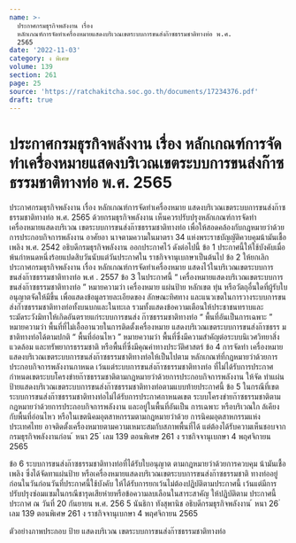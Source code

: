 ```yaml
---
name: >-
  ประกาศกรมธุรกิจพลังงาน เรื่อง
  หลักเกณฑ์การจัดทําเครื่องหมายแสดงบริเวณเขตระบบการขนส่งก๊าซธรรมชาติทางท่อ พ.ศ.
  2565
date: '2022-11-03'
category: ง พิเศษ
volume: 139
section: 261
page: 25
source: 'https://ratchakitcha.soc.go.th/documents/17234376.pdf'
draft: true
---
```


# ประกาศกรมธุรกิจพลังงาน เรื่อง หลักเกณฑ์การจัดทําเครื่องหมายแสดงบริเวณเขตระบบการขนส่งก๊าซธรรมชาติทางท่อ พ.ศ. 2565

ประกาศกรมธุรกิจพลังงาน เรื่อง หลักเกณฑ์การจัดทำเครื่องหมาย แสดงบริเวณเขตระบบการขนส่งก๊าซธรรมชาติทางท่อ พ.ศ. 2565 ด้วยกรมธุรกิจพลังงาน เห็นควรปรับปรุงหลักเกณฑ์การจัดทำเครื่องหมายแสดงบริเวณ เขตระบบการขนส่งก๊าซธรรมชาติทางท่อ เพื่อให้สอดคล้องกับกฎหมายว่าด้วยการประกอบกิจการพลังงาน อาศัยอา นาจตามความในมาตรา 34 แห่งพระราชบัญญัติควบคุมน้ามันเชื้อเพลิง พ.ศ. 2542 อธิบดีกรมธุรกิจพลังงาน ออกประกาศไว้ ดังต่อไปนี้ ข้อ 1 ประกาศนี้ให้ใช้บังคับเมื่อพ้นกำหนดหนึ่งร้อยแปดสิบวันนับแต่วันประกาศใน ราชกิจจานุเบกษาเป็นต้นไป ข้อ 2 ให้ยกเลิกประกาศกรมธุรกิจพลังงาน เรื่อง หลักเกณฑ์การจัดทำเครื่องหมาย แสดงไว้ในบริเวณเขตระบบการขนส่งก๊าซธรรมชาติทางท่อ พ.ศ . 2557 ข้อ 3 ในประกาศนี้ “ เครื่องหมายแสดงบริเวณเขตระบบการขนส่งก๊าซธรรมชาติทางท่อ ” หมายความว่า เครื่องหมาย แผ่นป้าย หลักเขต ทุ่น หรือวัตถุอื่นใดที่ผู้รับใบอนุญาตจัดให้มีขึ้น เพื่อแสดงข้อมูลรายละเอียดของ ลักษณะทิศทาง และแนวเขตในการวางระบบการขนส่งก๊ำซธรรมชาติทางท่อทั้งบนบกและในทะเล รวมทั้งแสดงข้อความเตือนให้ประชาชนทราบและระมัดระวังมิทาให้เกิดอันตรายแก่ระบบการขนส่ง ก๊าซธรรมชาติทางท่อ “ พื้นที่อันเป็นการเฉพาะ ” หมายความว่า พื้นที่ที่ไม่เอื้ออานวยในการติดตั้งเครื่องหมาย แสดงบริเวณเขตระบบการขนส่งก๊าซธรร มชาติทางท่อได้ตามปกติ “ พื้นที่อ่อนไหว ” หมายความว่า พื้นที่ซึ่งมีความสำคัญต่อระบบนิเวศวิทยาสิ่งแวดล้อม และทรัพยากรธรรมชาติ หรือพื้นที่ซึ่งมีคุณค่าทางประวัติศาสตร์ ข้อ 4 การจัดทำ เครื่องหมายแสดงบริเวณเขตระบบการขนส่งก๊าซธรรมชาติทางท่อให้เป็นไปตาม หลักเกณฑ์ที่กฎหมายว่าด้วยการประกอบกิจการพลังงานกาหนด เว้นแต่ระบบการขนส่งก๊าซธรรมชาติทางท่อ ที่ไม่ได้รับการประกาศกำหนดเขตระบบโครงข่ายก๊าซธรรมชาติตามกฎหมายว่าด้วยการประกอบกิจการพลังงาน ให้จัด ทำแผ่นป้ายแสดงบริเวณเขตระบบการขนส่งก๊าซธรรมชาติทางท่อตามแบบท้ายประกาศนี้ ข้อ 5 ในกรณีที่เขตระบบการขนส่งก๊าซธรรมชาติทางท่อไม่ได้รับการประกาศกาหนดเขต ระบบโครงข่ายก๊าซธรรมชาติตามกฎหมายว่าด้วยการประกอบกิจการพลังงาน และอยู่ในพื้นที่อันเป็น การเฉพาะ หรือบริเวณใก ล้เคียงกับพื้นที่อ่อนไหว หรือในเขตนิคมอุตสาหกรรมตามกฎหมายว่าด้วย การนิคมอุตสาหกรรมแห่งประเทศไทย อาจติดตั้งเครื่องหมายตามความเหมาะสมกับสภาพพื้นที่ได้ แต่ต้องได้รับความเห็นชอบจากกรมธุรกิจพลังงานก่อน ้ หนา 25 ่ เลม 139 ตอนพิเศษ 261 ง ราชกิจจานุเบกษา 4 พฤศจิกายน 2565

ข้อ 6 ระบบการขนส่งก๊าซธรรมชาติทางท่อที่ได้รับใบอนุญาต ตามกฎหมายว่าด้วยการควบคุม น้ามันเชื้อเพลิง ซึ่งได้จัดทาแผ่นป้าย หรือเครื่องหมายแสดงบริเวณเขตระบบการขนส่งก๊าซธรรมชาติ ทางท่ออยู่ก่อนในวันก่อนวันที่ประกาศนี้ใช้บังคับ ให้ได้รับการยกเว้นไม่ต้องปฏิบัติตามประกาศนี้ เว้นแต่มีการปรับปรุงซ่อมแซมในกรณีชารุดเสียหำยหรือข้อความลบเลือนในสาระสาคัญ ให้ปฏิบัติตาม ประกาศนี้ ประกาศ ณ วันที่ 20 กันยายน พ.ศ. 256 5 นันธิกา ทังสุพานิช อธิบดีกรมธุรกิจพลังงาน ้ หนา 26 ่ เลม 139 ตอนพิเศษ 261 ง ราชกิจจานุเบกษา 4 พฤศจิกายน 2565

ตัวอย่างภาพประกอบ ป้าย แสดงบริเวณ เขตระบบการขนส่งก๊าซธรรมชาติทางท่อ
